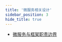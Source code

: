 ```yaml
---
title: '微服务相关设计'
sidebar_position: 3
hide_title: true
---
```


- [微服务与框架职责边界](/docs/框架设计/微服务相关设计/微服务与框架职责边界)